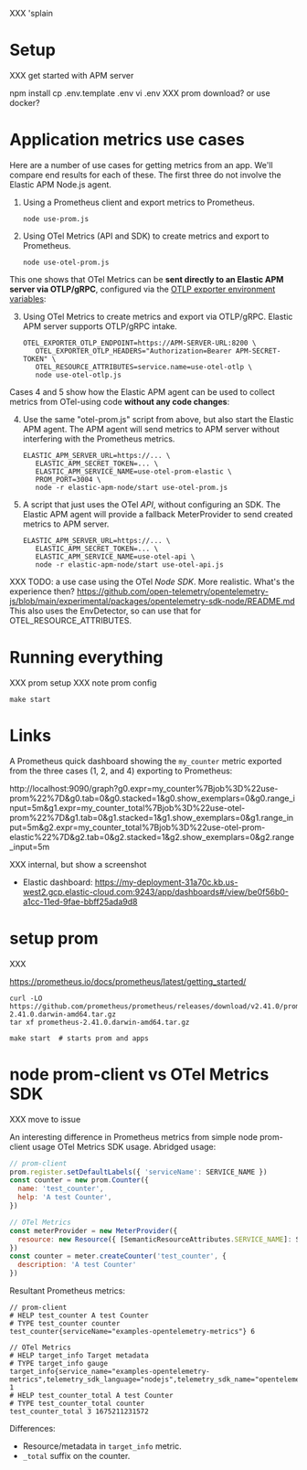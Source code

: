 XXX 'splain

# Setup

XXX get started with APM server

npm install
cp .env.template .env
vi .env
XXX prom download? or use docker?


# Application metrics use cases

Here are a number of use cases for getting metrics from an app. We'll compare
end results for each of these. The first three do not involve the Elastic
APM Node.js agent.

1. Using a Prometheus client and export metrics to Prometheus.
   ```
   node use-prom.js
   ```

2. Using OTel Metrics (API and SDK) to create metrics and export to Prometheus.
   ```
   node use-otel-prom.js
   ```

This one shows that OTel Metrics can be **sent directly to an Elastic APM server
via OTLP/gRPC**, configured via the
[OTLP exporter environment variables](https://opentelemetry.io/docs/concepts/sdk-configuration/otlp-exporter-configuration/):

3. Using OTel Metrics to create metrics and export via OTLP/gRPC.
   Elastic APM server supports OTLP/gRPC intake.
   ```
   OTEL_EXPORTER_OTLP_ENDPOINT=https://APM-SERVER-URL:8200 \
      OTEL_EXPORTER_OTLP_HEADERS="Authorization=Bearer APM-SECRET-TOKEN" \
      OTEL_RESOURCE_ATTRIBUTES=service.name=use-otel-otlp \
      node use-otel-otlp.js
   ```

Cases 4 and 5 show how the Elastic APM agent can be used to collect metrics
from OTel-using code **without any code changes**:

4. Use the same "otel-prom.js" script from above, but also start the Elastic APM
   agent. The APM agent will send metrics to APM server without interfering with
   the Prometheus metrics.
   ```
   ELASTIC_APM_SERVER_URL=https://... \
      ELASTIC_APM_SECRET_TOKEN=... \
      ELASTIC_APM_SERVICE_NAME=use-otel-prom-elastic \
      PROM_PORT=3004 \
      node -r elastic-apm-node/start use-otel-prom.js
   ```

5. A script that just uses the OTel *API*, without configuring an SDK. The
   Elastic APM agent will provide a fallback MeterProvider to send created
   metrics to APM server.
   ```
   ELASTIC_APM_SERVER_URL=https://... \
      ELASTIC_APM_SECRET_TOKEN=... \
      ELASTIC_APM_SERVICE_NAME=use-otel-api \
      node -r elastic-apm-node/start use-otel-api.js
   ```

XXX TODO: a use case using the OTel *Node SDK*. More realistic. What's the experience then?
   https://github.com/open-telemetry/opentelemetry-js/blob/main/experimental/packages/opentelemetry-sdk-node/README.md
   This also uses the EnvDetector, so can use that for OTEL_RESOURCE_ATTRIBUTES.

# Running everything

XXX prom setup
XXX note prom config

```
make start
```

# Links

A Prometheus quick dashboard showing the `my_counter` metric exported from
the three cases (1, 2, and 4) exporting to Prometheus:

http://localhost:9090/graph?g0.expr=my_counter%7Bjob%3D%22use-prom%22%7D&g0.tab=0&g0.stacked=1&g0.show_exemplars=0&g0.range_input=5m&g1.expr=my_counter_total%7Bjob%3D%22use-otel-prom%22%7D&g1.tab=0&g1.stacked=1&g1.show_exemplars=0&g1.range_input=5m&g2.expr=my_counter_total%7Bjob%3D%22use-otel-prom-elastic%22%7D&g2.tab=0&g2.stacked=1&g2.show_exemplars=0&g2.range_input=5m


XXX internal, but show a screenshot

- Elastic dashboard: https://my-deployment-31a70c.kb.us-west2.gcp.elastic-cloud.com:9243/app/dashboards#/view/be0f56b0-a1cc-11ed-9fae-bbff25ada9d8



# setup prom

XXX

https://prometheus.io/docs/prometheus/latest/getting_started/

```
curl -LO https://github.com/prometheus/prometheus/releases/download/v2.41.0/prometheus-2.41.0.darwin-amd64.tar.gz
tar xf prometheus-2.41.0.darwin-amd64.tar.gz

make start  # starts prom and apps
```


# node prom-client vs OTel Metrics SDK

XXX move to issue

An interesting difference in Prometheus metrics from simple node prom-client usage
OTel Metrics SDK usage. Abridged usage:

```js
// prom-client
prom.register.setDefaultLabels({ 'serviceName': SERVICE_NAME })
const counter = new prom.Counter({
  name: 'test_counter',
  help: 'A test Counter',
})

// OTel Metrics
const meterProvider = new MeterProvider({
  resource: new Resource({ [SemanticResourceAttributes.SERVICE_NAME]: SERVICE_NAME })
})
const counter = meter.createCounter('test_counter', {
  description: 'A test Counter'
})
```

Resultant Prometheus metrics:

```
// prom-client
# HELP test_counter A test Counter
# TYPE test_counter counter
test_counter{serviceName="examples-opentelemetry-metrics"} 6

// OTel Metrics
# HELP target_info Target metadata
# TYPE target_info gauge
target_info{service_name="examples-opentelemetry-metrics",telemetry_sdk_language="nodejs",telemetry_sdk_name="opentelemetry",telemetry_sdk_version="1.9.1"} 1
# HELP test_counter_total A test Counter
# TYPE test_counter_total counter
test_counter_total 3 1675211231572
```

Differences:
- Resource/metadata in `target_info` metric.
- `_total` suffix on the counter.

